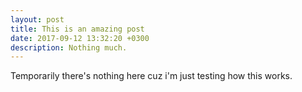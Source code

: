 ```yaml
---
layout: post
title: This is an amazing post
date: 2017-09-12 13:32:20 +0300
description: Nothing much. 
---
```

Temporarily there's nothing here cuz i'm just testing how this works. 